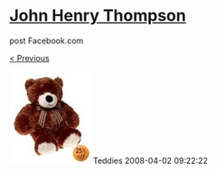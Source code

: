 # [John Henry Thompson](../README.md)
post Facebook.com

[< Previous](2008-04-02-14.md)

[![](../media/2008-04-02/Teddies-14.jpg)](../README.md)
Teddies
2008-04-02 09:22:22